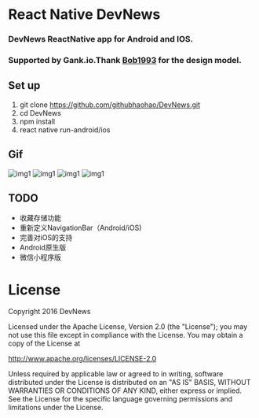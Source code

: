 # React Native DevNews
### DevNews ReactNative app for Android and IOS.
### Supported by Gank.io.Thank [Bob1993](https://github.com/Bob1993/React-Native-Gank) for the design model. 
## Set up
1. git clone https://github.com/githubhaohao/DevNews.git
2. cd DevNews
3. npm install
4. react native run-android/ios

## Gif
![img1](https://github.com/githubhaohao/DevNews/blob/master/rcf/img1.gif)
![img1](https://github.com/githubhaohao/DevNews/blob/master/rcf/img2.gif)
![img1](https://github.com/githubhaohao/DevNews/blob/master/rcf/img3.gif)
![img1](https://github.com/githubhaohao/DevNews/blob/master/rcf/img4.gif)

## TODO
* 收藏存储功能
* 重新定义NavigationBar（Android/iOS)
* 完善对iOS的支持
* Android原生版
* 微信小程序版

# License
Copyright 2016 DevNews

Licensed under the Apache License, Version 2.0 (the "License");
you may not use this file except in compliance with the License.
You may obtain a copy of the License at

   http://www.apache.org/licenses/LICENSE-2.0

Unless required by applicable law or agreed to in writing, software
distributed under the License is distributed on an "AS IS" BASIS,
WITHOUT WARRANTIES OR CONDITIONS OF ANY KIND, either express or implied.
See the License for the specific language governing permissions and
limitations under the License.
